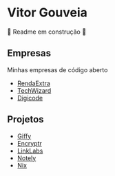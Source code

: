# Vitor Gouveia
🚧 Readme em construção 🚧

## Empresas
Minhas empresas de código aberto
- [RendaExtra](https://github.com/VitorGouveia/RendaExtra)
- [TechWizard](https://github.com/VitorGouveia/TechWizard)
- [Digicode](https://github.com/VitorGouveia/Digicode)

## Projetos
- [Giffy](https://github.com/VitorGouveia/Giffy)
- [Encryptr](https://github.com/VitorGouveia/Encryptr)
- [LinkLabs](https://github.com/VitorGouveia/LinkLabs)
- [Notely](https://github.com/VitorGouveia/Notely)
- [Nix](https://github.com/VitorGouveia/Nix)
